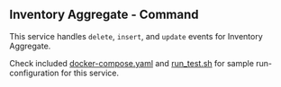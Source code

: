 Inventory Aggregate - Command
---

This service handles `delete`, `insert`, and `update` events for Inventory Aggregate.

Check included [docker-compose.yaml][0] and [run_test.sh][1] for sample run-configuration for this service.

  [0]: https://github.com/TerrexTech/agg-donationscap-cmd/blob/master/test/docker-compose.yaml
  [1]: https://github.com/TerrexTech/agg-donationscap-cmd/blob/master/run_test.sh
